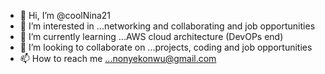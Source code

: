 - 👋 Hi, I’m @coolNina21
- 👀 I’m interested in ...networking and collaborating and job opportunities
- 🌱 I’m currently learning ...AWS cloud architecture (DevOPs end)
- 💞️ I’m looking to collaborate on ...projects, coding and job opportunities
- 📫 How to reach me ...nonyekonwu@gmail.com

<!---
coolNina21/coolNina21 is a ✨ special ✨ repository because its `README.md` (this file) appears on your GitHub profile.
You can click the Preview link to take a look at your changes.
--->
